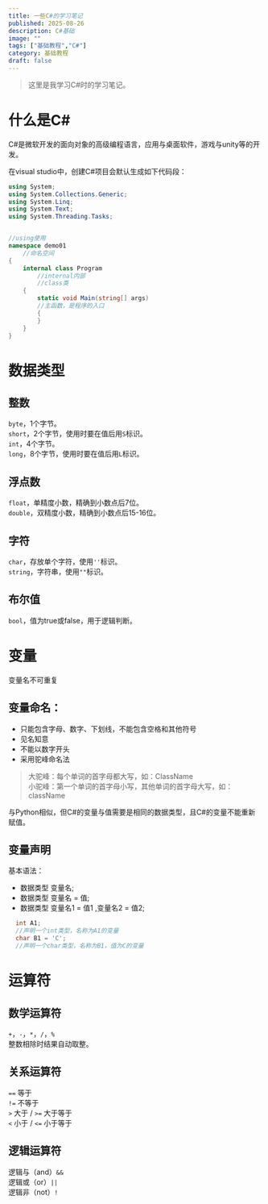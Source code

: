 ```yaml
---
title: 一些C#的学习笔记
published: 2025-08-26
description: C#基础
image: ""
tags: ["基础教程","C#"]
category: 基础教程
draft: false
---
```



>这里是我学习C#时的学习笔记。
# 什么是C# 
C#是微软开发的面向对象的高级编程语言，应用与桌面软件，游戏与unity等的开发。

在visual studio中，创建C#项目会默认生成如下代码段：
```csharp
using System;
using System.Collections.Generic;
using System.Linq;
using System.Text;
using System.Threading.Tasks;


//using使用
namespace demo01
    //命名空间
{
    internal class Program
        //internal内部
        //class类
    {
        static void Main(string[] args)
        //主函数，是程序的入口
        {
        }
    }
}

```
# 数据类型
## 整数
`byte`，1个字节。   
`short`，2个字节，使用时要在值后用`S`标识。   
`int`，4个字节。   
`long`，8个字节，使用时要在值后用`L`标识。   
## 浮点数
`float`，单精度小数，精确到小数点后7位。   
`double`，双精度小数，精确到小数点后15-16位。  
## 字符
`char`，存放单个字符，使用`''`标识。   
`string`，字符串，使用`""`标识。   
## 布尔值
`bool`，值为true或false，用于逻辑判断。

# 变量
变量名不可重复
## 变量命名：
- 只能包含字母、数字、下划线，不能包含空格和其他符号
- 见名知意
- 不能以数字开头
- 采用驼峰命名法
>大驼峰：每个单词的首字母都大写，如：ClassName    
>小驼峰：第一个单词的首字母小写，其他单词的首字母大写，如：className

与Python相似，但C#的变量与值需要是相同的数据类型，且C#的变量不能重新赋值。

## 变量声明
基本语法：
- 数据类型 变量名;
- 数据类型 变量名 = 值;
- 数据类型 变量名1 = 值1 ,变量名2 = 值2;
```csharp
  int A1;
  //声明一个int类型，名称为A1的变量
  char B1 = 'C';
  //声明一个char类型，名称为B1，值为C的变量
  ```
# 运算符
## 数学运算符
`+`，`-`，`*`，`/`，`%`    
整数相除时结果自动取整。
## 关系运算符
 `==` 等于  
 `!=` 不等于  
 `>` 大于 / `>=` 大于等于  
 `<` 小于 / `<=` 小于等于
## 逻辑运算符
逻辑与（and）`&&`   
逻辑或（or）`||`    
逻辑非（not）`!`